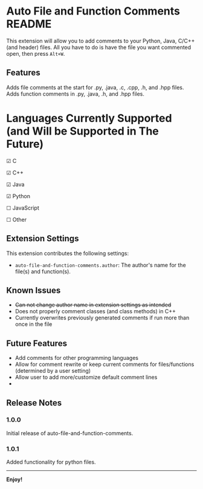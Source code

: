 # Auto File and Function Comments README

This extension will allow you to add comments to your Python, Java, C/C++ (and header) files. All you have to do is have the file you want commented open, then press `Alt+W`.

## Features

Adds file comments at the start for .py, .java, .c, .cpp, .h, and .hpp files.  Adds function comments in .py, .java, .h, and .hpp files.

# Languages Currently Supported (and Will be Supported in The Future)
&#x2611; C

&#x2611; C++

&#x2611; Java

&#x2611; Python

&#x2610; JavaScript

&#x2610; Other

## Extension Settings

This extension contributes the following settings:

* `auto-file-and-function-comments.author`: The author's name for the file(s) and function(s).

## Known Issues
- ~~Can not change author name in extension settings as intended~~
- Does not properly comment classes (and class methods) in C++
- Currently overwrites previously generated comments if run more than once in the file

## Future Features

- Add comments for other programming languages
- Allow for comment rewrite or keep current comments for files/functions (determined by a user setting)
- Allow user to add more/customize default comment lines
- 

## Release Notes

### 1.0.0

Initial release of auto-file-and-function-comments.

### 1.0.1

Added functionality for python files.

---

**Enjoy!**
